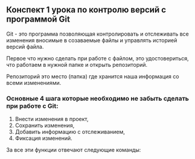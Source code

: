 ## Конспект 1 урока по контролю версий с программой Git

Git - это программа позволяющая контролировать и отслеживать все изменения вносимые в созаваемые файлы и управлять историей версий файла.

Первое что нужно сделать при работе с файлом, это удостовериться, что работаем в нужной папке и открыть репозиторий.

Репозиторий это место (папка) где хранится наша информация со всеми изменениями.

### Основные 4 шага которые необходимо не забыть сделать при работе с Git:

1. Внести изменения в проект,
2. Сохранить изменения,
3. Добавить информацию с отслеживанием,
4. Фиксация изменений.

За все эти функции отвечают следующие команды: